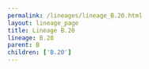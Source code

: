 ```yaml
---
permalink: /lineages/lineage_B.20.html
layout: lineage_page
title: Lineage B.20
lineage: B.20
parent: B
children: ['B.20']
---
```

